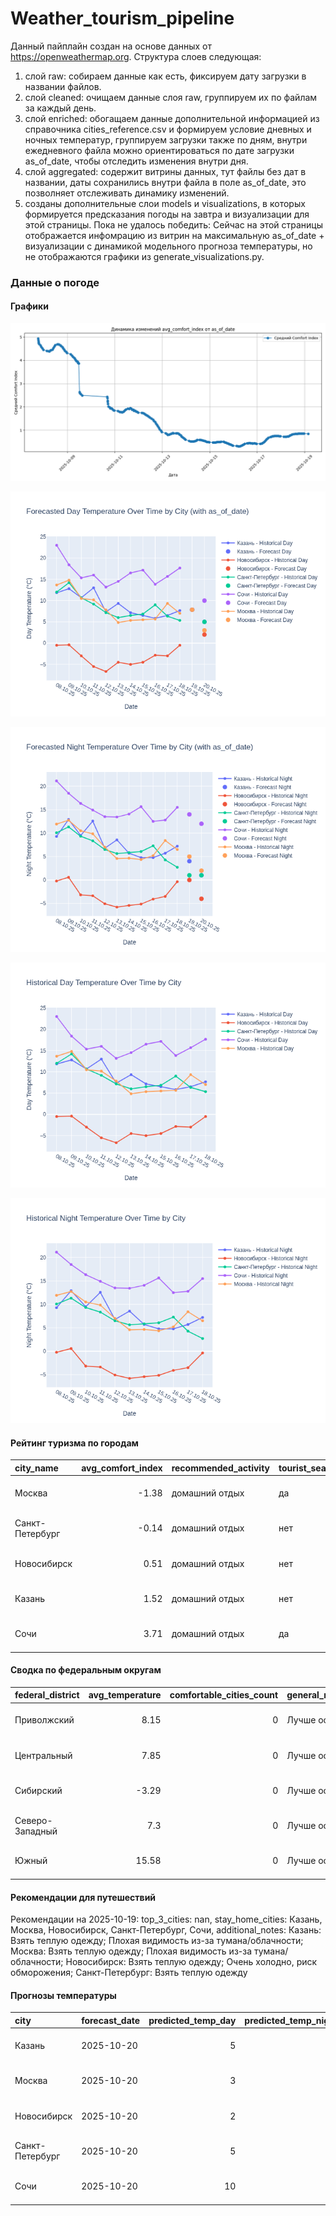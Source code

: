 # Weather_tourism_pipeline
Данный пайплайн создан на основе данных от https://openweathermap.org.
Структура слоев следующая:
  1) слой raw: 
  собираем данные как есть, фиксируем дату загрузки в названии файлов.
  2) слой cleaned:
  очищаем данные слоя raw, группируем их по файлам за каждый день.
  3) слой enriched:
  обогащаем данные дополнительной информацией из справочника cities_reference.csv и формируем условие дневных и ночных температур,
  группируем загрузки также по дням, внутри ежедневного файла можно ориентироваться по дате загрузки as_of_date, чтобы отследить изменения внутри дня.
  4) слой aggregated:
   содержит витрины данных, тут файлы без дат в названии, даты сохранились внутри файла в поле as_of_date, это позволняет отслеживать динамику изменений.
  6) созданы дополнительные слои models и visualizations, в которых формируется предсказания погоды на завтра и визуализации для этой страницы.
  Пока не удалось победить: Сейчас на этой страницы отображается инфомрацию из витрин на максимальную as_of_date + визуализации с динамикой модельного прогноза температуры, 
  но не отображаются графики из generate_visualizations.py.
<!-- WEATHER DATA START -->
### Данные о погоде

#### Графики
![Comfort Index Trend](data/visualizations/comfort_index_trend.png)

![Forecasted Day Temperature](data/visualizations/forecasted_day_temperature.png)

![Forecasted Night Temperature](data/visualizations/forecasted_night_temperature.png)

![Historical Day Temperature](data/visualizations/historical_day_temperature.png)

![Historical Night Temperature](data/visualizations/historical_night_temperature.png)

#### Рейтинг туризма по городам
| city_name       |   avg_comfort_index | recommended_activity   | tourist_season_match   | tourism_season   | tour_recommendation       | as_of_date          |
|:----------------|--------------------:|:-----------------------|:-----------------------|:-----------------|:--------------------------|:--------------------|
| Москва          |               -1.38 | домашний отдых         | да                     | Круглогодично    | домашний отдых в сезон    | 2025-10-19 03:39:00 |
| Санкт-Петербург |               -0.14 | домашний отдых         | нет                    | Май-Сентябрь     | домашний отдых вне сезона | 2025-10-19 03:39:00 |
| Новосибирск     |                0.51 | домашний отдых         | нет                    | Июнь-Август      | домашний отдых вне сезона | 2025-10-19 03:39:00 |
| Казань          |                1.52 | домашний отдых         | нет                    | Май-Сентябрь     | домашний отдых вне сезона | 2025-10-19 03:39:00 |
| Сочи            |                3.71 | домашний отдых         | да                     | Май-Октябрь      | домашний отдых в сезон    | 2025-10-19 03:39:00 |

#### Сводка по федеральным округам
| federal_district   |   avg_temperature |   comfortable_cities_count | general_recommendation   | as_of_date          |
|:-------------------|------------------:|---------------------------:|:-------------------------|:--------------------|
| Приволжский        |              8.15 |                          0 | Лучше остаться дома      | 2025-10-19 03:39:00 |
| Центральный        |              7.85 |                          0 | Лучше остаться дома      | 2025-10-19 03:39:00 |
| Сибирский          |             -3.29 |                          0 | Лучше остаться дома      | 2025-10-19 03:39:00 |
| Северо-Западный    |              7.3  |                          0 | Лучше остаться дома      | 2025-10-19 03:39:00 |
| Южный              |             15.58 |                          0 | Лучше остаться дома      | 2025-10-19 03:39:00 |

#### Рекомендации для путешествий
Рекомендации на 2025-10-19: top_3_cities: nan, stay_home_cities: Казань, Москва, Новосибирск, Санкт-Петербург, Сочи, additional_notes: Казань: Взять теплую одежду; Плохая видимость из-за тумана/облачности; Москва: Взять теплую одежду; Плохая видимость из-за тумана/облачности; Новосибирск: Взять теплую одежду; Очень холодно, риск обморожения; Санкт-Петербург: Взять теплую одежду

#### Прогнозы температуры
| city            | forecast_date   |   predicted_temp_day |   predicted_temp_night | model_type       | as_of_date          |
|:----------------|:----------------|---------------------:|-----------------------:|:-----------------|:--------------------|
| Казань          | 2025-10-20      |                    5 |                      1 | LinearRegression | 2025-10-19 03:39:52 |
| Москва          | 2025-10-20      |                    3 |                      2 | LinearRegression | 2025-10-19 03:39:52 |
| Новосибирск     | 2025-10-20      |                    2 |                     -4 | LinearRegression | 2025-10-19 03:39:52 |
| Санкт-Петербург | 2025-10-20      |                    5 |                      1 | LinearRegression | 2025-10-19 03:39:52 |
| Сочи            | 2025-10-20      |                   10 |                     12 | LinearRegression | 2025-10-19 03:39:52 |


<!-- WEATHER DATA END -->
